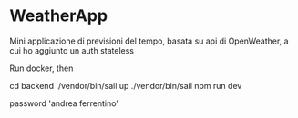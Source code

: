 ﻿# WeatherApp

Mini applicazione di previsioni del tempo, basata su api di OpenWeather, a cui ho aggiunto un auth stateless

Run docker, then 

 cd backend
 ./vendor/bin/sail up
 ./vendor/bin/sail npm run dev

 password 'andrea ferrentino'
